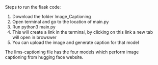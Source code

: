 Steps to run the flask code:

1) Download the folder Image_Captioning
2) Open terminal and go to the location of main.py
3) Run python3 main.py
4) This will create a link in the terminal, by clicking on this link a new tab will open in browswer
5) You can upload the image and generate caption for that model

The llms-captioning file has the four models which perform image captioning from hugging face website.
